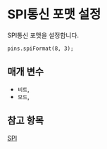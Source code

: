# SPI통신 포맷 설정

SPI통신 포맷을 설정합니다.

```sig
pins.spiFormat(8, 3);
```

## 매개 변수

* `비트`, 
* `모드`,

## 참고 항목

[SPI](https://developer.mbed.org/handbook/SPI)